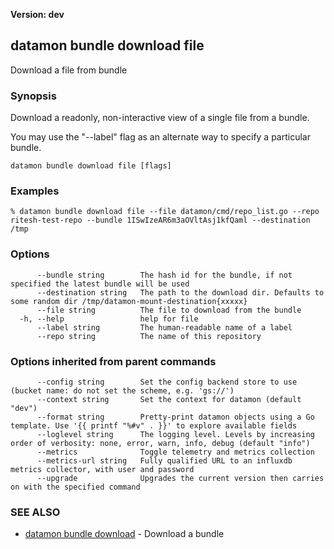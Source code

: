 **Version: dev**

## datamon bundle download file

Download a file from bundle

### Synopsis

Download a readonly, non-interactive view of a single file
from a bundle.

You may use the "--label" flag as an alternate way to specify a particular bundle.


```
datamon bundle download file [flags]
```

### Examples

```
% datamon bundle download file --file datamon/cmd/repo_list.go --repo ritesh-test-repo --bundle 1ISwIzeAR6m3aOVltAsj1kfQaml --destination /tmp
```

### Options

```
      --bundle string        The hash id for the bundle, if not specified the latest bundle will be used
      --destination string   The path to the download dir. Defaults to some random dir /tmp/datamon-mount-destination{xxxxx}
      --file string          The file to download from the bundle
  -h, --help                 help for file
      --label string         The human-readable name of a label
      --repo string          The name of this repository
```

### Options inherited from parent commands

```
      --config string        Set the config backend store to use (bucket name: do not set the scheme, e.g. 'gs://')
      --context string       Set the context for datamon (default "dev")
      --format string        Pretty-print datamon objects using a Go template. Use '{{ printf "%#v" . }}' to explore available fields
      --loglevel string      The logging level. Levels by increasing order of verbosity: none, error, warn, info, debug (default "info")
      --metrics              Toggle telemetry and metrics collection
      --metrics-url string   Fully qualified URL to an influxdb metrics collector, with user and password
      --upgrade              Upgrades the current version then carries on with the specified command
```

### SEE ALSO

* [datamon bundle download](datamon_bundle_download.md)	 - Download a bundle

